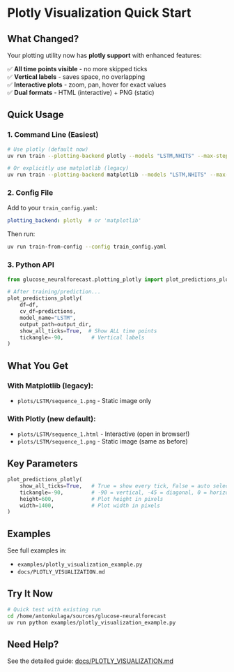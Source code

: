 # Plotly Visualization Quick Start

## What Changed?

Your plotting utility now has **plotly support** with enhanced features:

✅ **All time points visible** - no more skipped ticks  
✅ **Vertical labels** - saves space, no overlapping  
✅ **Interactive plots** - zoom, pan, hover for exact values  
✅ **Dual formats** - HTML (interactive) + PNG (static)  

## Quick Usage

### 1. Command Line (Easiest)

```bash
# Use plotly (default now)
uv run train --plotting-backend plotly --models "LSTM,NHITS" --max-steps 1000

# Or explicitly use matplotlib (legacy)
uv run train --plotting-backend matplotlib --models "LSTM,NHITS" --max-steps 1000
```

### 2. Config File

Add to your `train_config.yaml`:

```yaml
plotting_backend: plotly  # or 'matplotlib'
```

Then run:

```bash
uv run train-from-config --config train_config.yaml
```

### 3. Python API

```python
from glucose_neuralforecast.plotting_plotly import plot_predictions_plotly

# After training/prediction...
plot_predictions_plotly(
    df=df,
    cv_df=predictions,
    model_name="LSTM",
    output_path=output_dir,
    show_all_ticks=True,  # Show ALL time points
    tickangle=-90,         # Vertical labels
)
```

## What You Get

### With Matplotlib (legacy):
- `plots/LSTM/sequence_1.png` - Static image only

### With Plotly (new default):
- `plots/LSTM/sequence_1.html` - Interactive (open in browser!)
- `plots/LSTM/sequence_1.png` - Static image (same as before)

## Key Parameters

```python
plot_predictions_plotly(
    show_all_ticks=True,   # True = show every tick, False = auto select
    tickangle=-90,         # -90 = vertical, -45 = diagonal, 0 = horizontal
    height=600,            # Plot height in pixels
    width=1400,            # Plot width in pixels
)
```

## Examples

See full examples in:
- `examples/plotly_visualization_example.py`
- `docs/PLOTLY_VISUALIZATION.md`

## Try It Now

```bash
# Quick test with existing run
cd /home/antonkulaga/sources/glucose-neuralforecast
uv run python examples/plotly_visualization_example.py
```

## Need Help?

See the detailed guide: [docs/PLOTLY_VISUALIZATION.md](docs/PLOTLY_VISUALIZATION.md)

